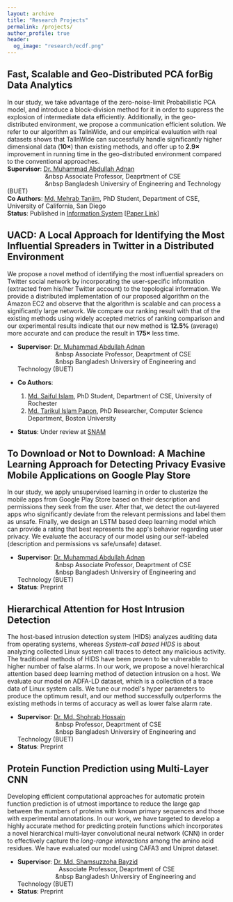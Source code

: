 ```yaml
---
layout: archive
title: "Research Projects"
permalink: /projects/
author_profile: true
header:
  og_image: "research/ecdf.png"
---
```

Fast, Scalable and Geo-Distributed PCA forBig Data Analytics
--------
In our study, we take advantage of the zero-noise-limit Probabilistic PCA model, and introduce a block-division method for it in order to suppress the explosion of intermediate data efficiently. Additionally, in the geo-distributed environment, we propose a communication efficient solution. We refer to our algorithm as TallnWide, and our empirical evaluation with real datasets shows that TallnWide can successfully handle significantly higher dimensional data ($\mathbf{10\times}$) than existing methods, and offer up to $\mathbf{2.9\times}$ improvement in running time in the geo-distributed environment compared to the conventional approaches.<br/>
__Supervisor__: [Dr. Muhammad Abdullah Adnan](https://sites.google.com/site/abdullahadnan/)<br/>
&nbsp;&nbsp;&nbsp;&nbsp;&nbsp;&nbsp;&nbsp;&nbsp;&nbsp;&nbsp;&nbsp;&nbsp;&nbsp;&nbsp;&nbsp;&nbsp;&nbsp;&nbsp;&nbsp;&nbsp;&nbsp;&nbsp;&nbsp Associate Professor, Deaprtment of CSE<br/>
&nbsp;&nbsp;&nbsp;&nbsp;&nbsp;&nbsp;&nbsp;&nbsp;&nbsp;&nbsp;&nbsp;&nbsp;&nbsp;&nbsp;&nbsp;&nbsp;&nbsp;&nbsp;&nbsp;&nbsp;&nbsp;&nbsp;&nbsp Bangladesh Universiry of Engineering and Technology (BUET)<br/>
__Co Authors__: [Md. Mehrab Tanjim](https://scholar.google.com/citations?user=IPr2JZYAAAAJ&hl=en), PhD Student, Department of CSE, University of California, San Diego<br/>
__Status__: Published in [Information System](https://www.sciencedirect.com/journal/information-systems) [[Paper Link](https://www.sciencedirect.com/science/article/abs/pii/S0306437920301526?via%3Dihub)]


UACD: A Local Approach for Identifying the Most Influential Spreaders in Twitter in a Distributed Environment
--------
We propose a novel method of identifying the most influential spreaders on Twitter social network by incorporating the user-specific information (extracted from his/her Twitter account) to the topological information. 
We provide a distributed implementation of our proposed algorithm on the Amazon EC2 and observe that the algorithm is scalable and can process a significantly large network. We compare our ranking result with that of the existing methods using widely accepted metrics of ranking comparison and our experimental results indicate that our new method is $\mathbf{12.5\%}$ (average) more accurate and can produce the result in $\mathbf{175\times}$ less time.<br/>
- __Supervisor__: [Dr. Muhammad Abdullah Adnan](https://sites.google.com/site/abdullahadnan/)<br/>
&nbsp;&nbsp;&nbsp;&nbsp;&nbsp;&nbsp;&nbsp;&nbsp;&nbsp;&nbsp;&nbsp;&nbsp;&nbsp;&nbsp;&nbsp;&nbsp;&nbsp;&nbsp;&nbsp;&nbsp;&nbsp;&nbsp;&nbsp Associate Professor, Deaprtment of CSE<br/>
&nbsp;&nbsp;&nbsp;&nbsp;&nbsp;&nbsp;&nbsp;&nbsp;&nbsp;&nbsp;&nbsp;&nbsp;&nbsp;&nbsp;&nbsp;&nbsp;&nbsp;&nbsp;&nbsp;&nbsp;&nbsp;&nbsp;&nbsp Bangladesh Universiry of Engineering and Technology (BUET)<br/>
- __Co Authors__: 
    1. [Md. Saiful Islam](https://saiful1105020.github.io), PhD Student, Department of CSE, University of Rochester
    2.  [Md. Tarikul Islam Papon](https://cs-people.bu.edu/papon/), PhD Researcher, Computer Science Department, Boston University

- __Status__: Under review at [SNAM](https://www.springer.com/journal/13278)


To Download or Not to Download: A Machine Learning Approach for Detecting Privacy Evasive Mobile Applications on Google Play Store
--------
In our study, we apply unsupervised learning in order to clusterize the mobile apps from Google Play Store based on their description and permissions they seek from the user. After that, we detect the out-layered apps who significantly deviate from the relevant permissions and  label them as unsafe. Finally, we design an LSTM based deep learning model which can provide a rating that best represents the app's behavior regarding user privacy. We evaluate the accuracy of our model using our self-labeled (description and permissions vs safe/unsafe) dataset.<br/>
- __Supervisor__: [Dr. Muhammad Abdullah Adnan](https://sites.google.com/site/abdullahadnan/)<br/>
&nbsp;&nbsp;&nbsp;&nbsp;&nbsp;&nbsp;&nbsp;&nbsp;&nbsp;&nbsp;&nbsp;&nbsp;&nbsp;&nbsp;&nbsp;&nbsp;&nbsp;&nbsp;&nbsp;&nbsp;&nbsp;&nbsp;&nbsp Associate Professor, Deaprtment of CSE<br/>
&nbsp;&nbsp;&nbsp;&nbsp;&nbsp;&nbsp;&nbsp;&nbsp;&nbsp;&nbsp;&nbsp;&nbsp;&nbsp;&nbsp;&nbsp;&nbsp;&nbsp;&nbsp;&nbsp;&nbsp;&nbsp;&nbsp;&nbsp Bangladesh Universiry of Engineering and Technology (BUET)<br/>
- __Status__: Preprint

Hierarchical Attention for Host Intrusion Detection
--------
The host-based intrusion detection system (HIDS) analyzes auditing data from operating systems, whereas *System-call based HIDS* is about analyzing collected Linux system call traces to detect any malicious activity. The traditional methods of HIDS have been proven to be vulnerable to higher number of false alarms. 
In our work, we propose a novel hierarchical attention based deep learning method of detection intrusion on a host. We evaluate our model on ADFA-LD dataset, which is a collection of a trace data of Linux system calls. We tune our model's hyper parameters to produce the optimum result, and our method successfully outperforms the existing methods in terms of accuracy as well as lower false alarm rate.<br/>
- __Supervisor__: [Dr. Md. Shohrab Hossain](https://scholar.google.com/citations?user=y89HApwAAAAJ&hl=en)<br/>
&nbsp;&nbsp;&nbsp;&nbsp;&nbsp;&nbsp;&nbsp;&nbsp;&nbsp;&nbsp;&nbsp;&nbsp;&nbsp;&nbsp;&nbsp;&nbsp;&nbsp;&nbsp;&nbsp;&nbsp;&nbsp;&nbsp;&nbsp Professor, Deaprtment of CSE<br/>
&nbsp;&nbsp;&nbsp;&nbsp;&nbsp;&nbsp;&nbsp;&nbsp;&nbsp;&nbsp;&nbsp;&nbsp;&nbsp;&nbsp;&nbsp;&nbsp;&nbsp;&nbsp;&nbsp;&nbsp;&nbsp;&nbsp;&nbsp Bangladesh Universiry of Engineering and Technology (BUET)<br/>
- __Status__: Preprint

Protein Function Prediction using Multi-Layer CNN
--------
Developing efficient computational approaches for automatic protein function prediction  is of utmost importance to reduce the large gap between the numbers of proteins with known primary sequences and those with experimental annotations. In our work, we have targeted to develop a highly accurate method for predicting protein functions which incorporates a novel hierarchical multi-layer convolutional neural network (CNN) in order to effectively capture the *long-range interactions* among the amino acid residues. We have evaluated our model using CAFA3 and Uniprot dataset.<br/>
- __Supervisor__: [Dr. Md. Shamsuzzoha Bayzid](https://scholar.google.com/citations?user=h2vHz3wAAAAJ&hl=en)<br/>
&nbsp;&nbsp;&nbsp;&nbsp;&nbsp;&nbsp;&nbsp;&nbsp;&nbsp;&nbsp;&nbsp;&nbsp;&nbsp;&nbsp;&nbsp;&nbsp;&nbsp;&nbsp;&nbsp;&nbsp;&nbsp;&nbsp;&nbsp; Associate Professor, Deaprtment of CSE<br/>
&nbsp;&nbsp;&nbsp;&nbsp;&nbsp;&nbsp;&nbsp;&nbsp;&nbsp;&nbsp;&nbsp;&nbsp;&nbsp;&nbsp;&nbsp;&nbsp;&nbsp;&nbsp;&nbsp;&nbsp;&nbsp;&nbsp;&nbsp Bangladesh Universiry of Engineering and Technology (BUET)<br/>
- __Status__: Preprint